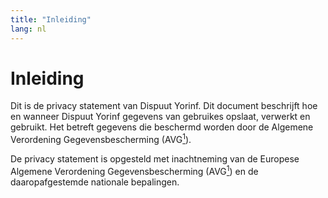 ```yaml
---
title: "Inleiding"
lang: nl
---
```


# Inleiding

Dit is de privacy statement van Dispuut Yorinf. Dit document beschrijft hoe en wanneer Dispuut Yorinf gegevens van gebruikes opslaat, verwerkt en gebruikt. Het betreft gegevens die beschermd worden door de Algemene Verordening Gegevensbescherming (AVG[<sup>1</sup>](#referenties)).

De privacy statement is opgesteld met inachtneming van de Europese Algemene Verordening Gegevensbescherming (AVG[<sup>1</sup>](#referenties)) en de daaropafgestemde nationale bepalingen.

